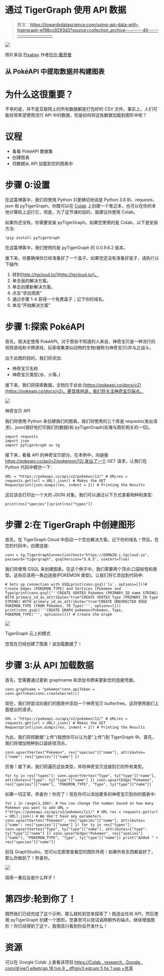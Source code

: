 # 通过 TigerGraph 使用 API 数据

> 原文：<https://towardsdatascience.com/using-api-data-with-tigergraph-ef98cc9293d3?source=collection_archive---------40----------------------->

![](img/7a98d4e0016f0d077aa6b22dd364e6de.png)

照片来自 [Pixabay](https://pixabay.com/illustrations/pokeball-pokemon-game-mobile-game-5584675/) 作者[托尔·戴奇曼](https://pixabay.com/users/thor_deichmann-2306827/)

## 从 PokéAPI 中提取数据并构建图表

# 为什么这很重要？

不幸的是，并不是互联网上的所有数据都是打包好的 CSV 文件。事实上，人们可能经常希望使用流行 API 中的数据，但是如何将这些数据加载到图形中呢？

# 议程

*   看看 PokéAPI 数据集
*   创建图表
*   将数据从 API 加载到您的图表中

# 步骤 0:设置

在这篇博客中，我们将使用 Python 3(更确切地说是 Python 3.6.9)、requests、json 和 pyTigerGraph。你既可以在 [Colab](https://colab.research.google.com/) 上创建一个笔记本，也可以在你的本地计算机上运行它，但是，为了这节课的目的，我建议你使用 Colab。

如果你还没有，你需要安装 pyTigerGraph。如果您使用的是 Colab，以下是安装方法:

```
!pip install pyTigerGraph
```

在这篇博客中，我们使用的是 pyTigerGraph 的 0.0.9.6.2 版本。

接下来，你要确保你已经准备好了一个盒子。如果您还没有准备好盒子，请执行以下操作:

1.  转到[http://tgcloud.io/](http://tgcloud.io/)。
2.  单击我的解决方案。
3.  单击创建新解决方案。
4.  点击“空白图表”
5.  通过步骤 1-4 获得一个免费盒子；记下你的域名。
6.  单击“开始解决方案”

# 步骤 1:探索 PokéAPI

首先，我决定使用 PokéAPI。对于那些不知道的人来说，神奇宝贝是一种流行的视频游戏和卡牌游戏，玩家收集类似动物的生物(被称为神奇宝贝)并与之战斗。

出于此图的目的，我们将添加:

*   神奇宝贝名称
*   神奇宝贝类型(水、火等。)

接下来，我们将探索数据。文档位于此处:[https://pokeapi.co/docs/v2](https://pokeapi.co/docs/v2)。更具体地说，我们将关注神奇宝贝端点。

![](img/58dfc45a41ed47619f4b85828e3fa6e6.png)

神奇宝贝 API

我们将使用 Python 来创建我们的图表。我们将使用的三个库是 requests(发出请求)、json(很好地打印我们的数据)和 pyTigerGraph(处理与图形相关的一切)。

```
import requests
import json
import pyTigerGraph as tg
```

接下来，看看 API 的神奇宝贝部分。在本例中，向链接 https://pokeapi.co/api/v2/pokemon/12/.发出了一个 GET 请求，让我们在 Python 代码中模仿一下:

```
URL = "https://pokeapi.co/api/v2/pokemon/12/" # URLres = requests.get(url = URL).json() # Makes the GET Requestprint(json.dumps(res, indent = 2)) # Printing the Results
```

这应该会打印出一个大的 JSON 对象。我们可以通过以下方式查看物种和类型:

```
print(res["species"])print(res["types"])
```

# 步骤 2:在 TigerGraph 中创建图形

首先，在 TigerGraph Cloud 中启动一个空白解决方案。记下你的域名！然后，在您的代码中，创建连接:

```
conn = tg.TigerGraphConnection(host="https://DOMAIN.i.tgcloud.io", password="tigergraph", gsqlVersion="3.0.5", useCert=True)
```

我们将使用 GSQL 来创建图表。在这个例子中，我们需要两个顶点:口袋妖怪和类型。这些应该用一条边连接(POKEMON 类型)。让我们将它添加到代码中:

```
# Sets up connection with GSQLprint(conn.gsql('ls', options=[]))# Create Edges (POKEMON_TYPE) and Vertices (Pokemon and Type)print(conn.gsql('''CREATE VERTEX Pokemon (PRIMARY_ID name STRING) WITH primary_id_as_attribute="true"CREATE VERTEX Type (PRIMARY_ID type STRING) WITH primary_id_as_attribute="true"CREATE UNDIRECTED EDGE POKEMON_TYPE (FROM Pokemon, TO Type)''', options=[])) print(conn.gsql('''CREATE GRAPH pokemon(Pokemon, Type, POKEMON_TYPE)''', options=[])) # Create the Graph
```

![](img/3f02540001ade61b5cd8fda1c13689bf.png)

TigerGraph 云上的模式

您现在已经创建了图表！该加载数据了！

# 步骤 3:从 API 加载数据

首先，您需要通过更新 graphname 和添加令牌来更新您的连接凭据。

```
conn.graphname = "pokemon"conn.apiToken = conn.getToken(conn.createSecret())
```

现在，我们将尝试向我们的图表中添加一个神奇宝贝 butterfree。这将使用我们上面提出的请求。

```
URL = "https://pokeapi.co/api/v2/pokemon/12/" # URLres = requests.get(url = URL).json() # Makes the GET Requestprint(json.dumps(res, indent = 2)) # Printing the Results
```

为此，我们将把数据“上传”(我想你可以认为是“上传”)到 TigerGraph 中。首先，我们将增加物种到口袋妖怪顶点。

```
conn.upsertVertex("Pokemon", res["species"]["name"], attributes={"name": res["species"]["name"] })
```

厉害！接下来，我们将遍历这些类型，并将神奇宝贝连接到它的所有类型。

```
for ty in res["types"]: conn.upsertVertex("Type", ty["type"]["name"], attributes={"type": ty["type"]["name"] }) conn.upsertEdge("Pokemon", res["species"]["name"], "POKEMON_TYPE", "Type", ty["type"]["name"])
```

如果一切正常，恭喜你！你完了！现在你可以添加更多的神奇宝贝到你的图表中:

```
for i in range(1,100): # You can change the number based on how many Pokémon you want to add URL = f"https://pokeapi.co/api/v2/pokemon/{i}/" # URL res = requests.get(url = URL).json() # We don't have any parameters. conn.upsertVertex("Pokemon", res["species"]["name"], attributes={"name": res["species"]["name"] }) for ty in res["types"]: conn.upsertVertex("Type", ty["type"]["name"], attributes={"type": ty["type"]["name"] }) conn.upsertEdge("Pokemon", res["species"]["name"], "POKEMON_TYPE", "Type", ty["type"]["name"]) print("Added " + res["species"]["name"])
```

前往 GraphStudio，您可以在那里查看您的图形外观！如果所有东西都装好了，那么你做到了！恭喜你。

![](img/217d49ed7c3f3d0b663ca5d7c7c14589.png)

探索一番后会是什么样子！

# 第四步:轮到你了！

既然我们已经完成了这个示例，那么就轮到您来探索了！挑选出任何 API，然后使用 pyTigerGraph 创建一个图形。您甚至可以尝试调用额外的端点，继续增强图形！你已经得到了这个，我很高兴看到你会开发什么！

# 资源

可以在 Google Colab 上查看该项目:[https://Colab . research . Google . com/drive/1 eibetcgq 18 tvp 9 _ dflgjiv3 edcum 5 hs？usp =共享](https://colab.research.google.com/drive/1eIBETCGq18tvp9_DflGjIWV3EdcUM5hs?usp=sharing)
